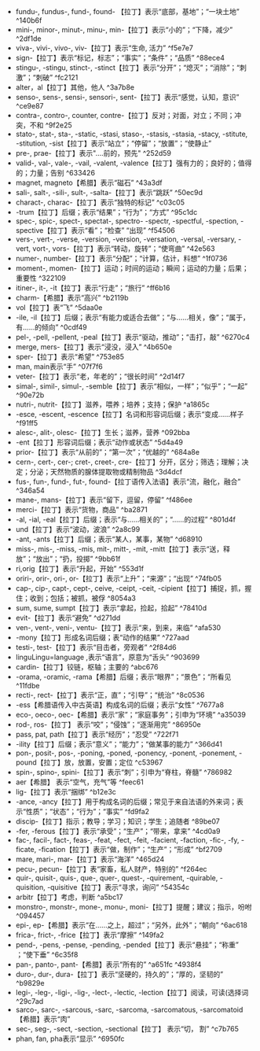 
- fundu-, fundus-, fund-, found- 【拉丁】表示“底部，基地”；“一块土地”  ^140b6f
- mini-, minor-, minut-, minu-, min-【拉丁】表示“小的”；“下降，减少”  ^2df1de
- viva-, vivi-, vivo-, viv-【拉丁】表示“生命, 活力” ^f5e7e7
- sign-【拉丁】表示“标记，标志”；“事实”；“条件”；“品质” ^88ece4
- stingu-, -stingu, stinct-, -stinct【拉丁】表示“分开”；“熄灭”；“消除”；“刺激”；“刺破” ^fc2121
- alter，al【拉丁】其他，他人 ^3a7b8e
- senso-, sens-, sensi-, sensori-, sent-【拉丁】表示“感觉，认知，意识” ^ce9e87
- contra-, contro-, counter, contre-【拉丁】反对；对面，对立；不同；冲突，不和 ^9f2e25
- stato-, stat-, sta-, -static, -stasi, staso-, -stasis, -stasia, -stacy, -stitute, -stitution, -sist【拉丁】表示“站立”；“停留”；“放置”；“使静止”
- pre-, prae-【拉丁】表示"….前的，预先" ^252d59
- valid-, val-, vale-, -vail, -valent, -valence【拉丁】强有力的；良好的；值得的；力量；告别 ^633426
- magnet, magneto【希腊】表示“磁石” ^43a3df
- sali-, salt-, -sili-, sult-, -salta-【拉丁】表示“跳跃” ^50ec9d
- charact-, charac-【拉丁】表示“独特的标记” ^c03c05
- -trum【拉丁】后缀；表示“结果”；“行为”；“方式” ^95c1dc
- spec-, spic-, spect-, spectat-, spectro- -spectr, -spectful, -spection, -spective【拉丁】表示“看”；“检查” “出现” ^f54506
- vers-, vert-, -verse, -version, -version, -versation, -versal, -versary, -vert, vort-, vors-【拉丁】表示“转动，旋转”；“使弯曲” ^42e563
- numer-, number-【拉丁】表示“分配”；“计算，估计，料想” ^1f0736
- moment-, momen-【拉丁】运动；时间的运动；瞬间；运动的力量；后果；重要性 ^322109
- itiner-, it-, -it【拉丁】表示“行走”；“旅行” ^ff6b16
- charm-【希腊】表示“高兴” ^b2119b
- vol【拉丁】表“飞” ^5daa0e
- -ile, -il【拉丁】后缀；表示“有能力或适合去做”；“与……相关，像”；“属于，有……的倾向” ^0cdf49
- pel-, -pell, -pellent, -peal【拉丁】表示“驱动，推动”；“击打，敲” ^6270c4
- merge, mers-【拉丁】表示“浸没，浸入” ^4b650e
- sper-【拉丁】表示“希望” ^753e85
- man, main表示“手” ^07f7f6
- veter-【拉丁】表示“老，年老的”；“很长时间” ^2d14f7
- simal-, simil-, simul-, -semble【拉丁】表示“相似，一样”；“似乎”；“一起” ^90e72b
- nutri-, nutrit-【拉丁】滋养，喂养；培养；支持；保护 ^a1865c
- -esce, -escent, -escence【拉丁】名词和形容词后缀；表示“变成……样子 ^f91ff5
- alesc-, alit-, olesc-【拉丁】生长；滋养，营养 ^092bba
- -ent【拉丁】形容词后缀；表示“动作或状态” ^5d4a49
- prior-【拉丁】表示“从前的”；“第一次”；“优越的” ^684a8e
- cern-, cert-, cer-; cret-, creet-, cre-【拉丁】分开，区分；筛选；理解；决定；分泌；天然物质的腺体提取物或精制物品 ^3d4dcf
- fus-, fun-, fund-, fut-, found-【拉丁语传入法语】表示“流，融化，融合” ^346a54
- mane-, mans-【拉丁】表示“留下，逗留，停留” ^f486ee
- merci-【拉丁】表示“货物，商品” ^ba2871
- -al, -ial, -eal【拉丁】后缀；表示“与……相关的”；“……的过程” ^801d4f
- und【拉丁】表示“波动，波浪” ^2a8c99
- -ant, -ants【拉丁】后缀；表示“某人，某事，某物” ^d68910
- miss-, mis-, -miss, -mis, mit-, mitt-, -mit, -mitt【拉丁】表示“送，释放”；“放出”；“扔，投掷” ^9bb61f
-   ri,orig【拉丁】表示“升起，开始” ^553d1f
- oriri-, orir-, ori-, or-【拉丁】表示“上升”；“来源”；“出现” ^74fb05
- cap-, cip-, capt-, cept-, ceive, -ceipt, -ceit, -cipient【拉丁】捕捉，抓，握住；收到；包括；被抓，被俘 ^8054a3
- sum, sume, sumpt【拉丁】表示“拿起，捡起，拾起” ^78410d
- evit-【拉丁】表示“避免” ^d271dd
-  ven-, vent-, veni-, ventu-【拉丁】表示“来，到来，来临” ^afa530
-  -mony【拉丁】形成名词后缀；表“动作的结果” ^727aad
- testi-, test-【拉丁】表示“目击者，旁观者” ^2f84d6
- linguLingu=language ,表示“语言”，原意为“舌头” ^903699
- cardin-【拉丁】铰链，枢轴；主要的 ^abc676
- -orama, -oramic, -rama【希腊】后缀；表示“眼界”；“景色”；“所看见 ^11fdbe
- recti-, rect-【拉丁】表示“正，直”；“引导”；“统治” ^8c0536
- -ess【希腊语传入中古英语】构成名词的后缀；表示“女性” ^7677a8
- eco-, oeco-, oec-【希腊】表示“家”；“家庭事务”；引申为“环境” ^a35039
- rod-, ros-【拉丁】 表示“咬”；“侵蚀”；“逐渐用完” ^86950e
- pass, pat, path【拉丁】表示“经历”；“忍受” ^722f71
- -ility【拉丁】后缀；表示“意义”；“能力”；“做某事的能力” ^366d41
- pon-, posit-, pos-, -poning, -poned, -ponency, -ponent, -ponement, -pound【拉丁】放，放置，安置；定位 ^c53967
- spin-, spino-, spini-【拉丁】表示“刺”；引申为“脊柱，脊髓” ^786982
- aer【希腊】 表示“空气，充气”等 ^feec61
- lig-【拉丁】表示“捆绑” ^b12e3c
- -ance, -ancy【拉丁】用于构成名词的后缀；常见于来自法语的外来词；表示“性质”；“状态”；“行为”；“事实” ^fd9fa2
- discip-【拉丁】指示；教导；学习；知识；学生；追随者 ^89be07
- -fer, -ferous【拉丁】表示“承受”；“生产”；“带来，拿来” ^4cd0a9
- fac-, facil-, fact-, feas-, -feat, -fect, -feit, -facient, -faction, -fic-, -fy, -ficate, -fication【拉丁】表示“做，制作”；“生产”；“形成” ^bf2709
- mare, mari-, mar-【拉丁】表示“海洋” ^465d24
- pecu-, pecun-【拉丁】表“家畜，私人财产，特别的” ^f264ec
- quir-, quisit-, quis-, que-, quer-, quest-, -quirement, -quirable, -quisition, -quisitive【拉丁】表示“寻求，询问” ^54354c
- arbitr【拉丁】考虑，判断 ^a5bc17
- monstro-, monstr-, mone-, monu-, moni-【拉丁】提醒；建议；指示，吩咐 ^094457
- epi-, ep-【希腊】表示“在……之上，超过”；“另外，此外”；“朝向” ^6ac618
- frica-, frict-, -frice【拉丁】表示“摩擦” ^149fa2
- pend-, -pens, -pense, -pending, -pended【拉丁】表示“悬挂”；“称重” ；“使下垂” ^6c35f8
- pan-, panto-, pant-【希腊】表示“所有的” ^a651fc   ^4938f4
- duro-, dur-, dura-【拉丁】表示“坚硬的，持久的”；“厚的，坚韧的” ^b9829e
- legi-, -leg-, -ligi-, -lig-, -lect-, -lectic, -lection【拉丁】阅读，可读(选择词 ^29c7ad
- sarco-, sarc-, -sarcous, -sarc, -sarcoma, -sarcomatous, -sarcomatoid 【希腊】表示“肉”
- sec-, seg-, -sect, -section, -sectional【拉丁】 表示“切， 割” ^c7b765
- phan, fan, pha表示“显示” ^6950fc
